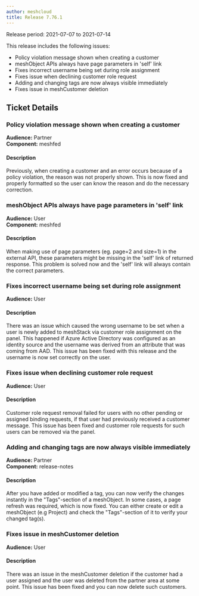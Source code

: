 ```yaml
---
author: meshcloud
title: Release 7.76.1
---
```


Release period: 2021-07-07 to 2021-07-14

This release includes the following issues:
* Policy violation message shown when creating a customer
* meshObject APIs always have page parameters in 'self' link
* Fixes incorrect username being set during role assignment
* Fixes issue when declining customer role request
* Adding and changing tags are now always visible immediately
* Fixes issue in meshCustomer deletion
<!--truncate-->

## Ticket Details
### Policy violation message shown when creating a customer
**Audience:** Partner<br>**Component:** meshfed


#### Description
Previously, when creating a customer and an error occurs because of a policy violation, the reason was not properly
shown. This is now fixed and properly formatted so the user can know the reason and do the necessary correction.

### meshObject APIs always have page parameters in 'self' link
**Audience:** User<br>**Component:** meshfed


#### Description
When making use of page parameters (eg. page=2 and size=1) in the external API, these parameters might be  missing in the 'self' link
of returned response. This problem is solved now and the 'self' link will always contain the correct parameters.

### Fixes incorrect username being set during role assignment
**Audience:** User<br>

#### Description
There was an issue which caused the wrong username to be set when a user is newly added to meshStack
via customer role assignment on the panel. This happened if Azure Active Directory was configured as an identity
source and the username was derived from an attribute that was coming from AAD. This issue has been fixed with this
release and the username is now set correctly on the user.

### Fixes issue when declining customer role request
**Audience:** User<br>

#### Description
Customer role request removal failed for users with no other pending or assigned binding requests, if that user
had previously received a customer message. This issue has been fixed and customer role requests for such users
can be removed via the panel.

### Adding and changing tags are now always visible immediately
**Audience:** Partner<br>**Component:** release-notes


#### Description
After you have added or modified a tag, you can now verify the changes instantly in the "Tags"-section of a meshObject. In some cases, a page refresh was required, which is now fixed. You can either create or edit a meshObject (e.g Project) and check the "Tags"-section of it to verify your changed tag(s).

### Fixes issue in meshCustomer deletion
**Audience:** User<br>

#### Description
There was an issue in the meshCustomer deletion if the customer had a user assigned and the user was deleted
from the partner area at some point. This issue has been fixed and you can now delete such customers.

